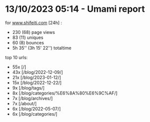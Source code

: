 # 13/10/2023 05:14 - Umami report
for www.shifeiti.com [24h] :

 - 230 (68) page views
 - 83 (11) uniques
 - 60 (8) bounces
 - 5h 35'' (3h 15' 22'') totaltime


top 10 urls:
 - 55x [/]
 - 43x [/blog/2022-12-09/]
 - 21x [/blog/2023-01-12/]
 - 15x [/blog/2022-12-22/]
 - 9x [/blog/tags/]
 - 8x [/blog/categories/%E6%8A%80%E6%9C%AF/]
 - 7x [/blog/archives/]
 - 7x [/about/]
 - 6x [/blog/2022-05-07/]
 - 6x [/blog/categories/]


